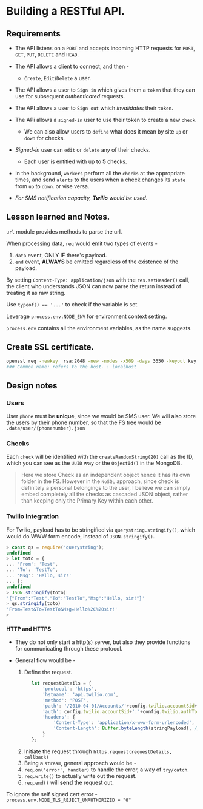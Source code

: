# Building a RESTful API.

## Requirements

* The API listens on a `PORT` and accepts incoming HTTP requests for `POST`, `GET`, `PUT`, `DELETE` and `HEAD`.
* The API allows a client to connect, and then -
  * `Create`, `Edit`/`Delete` a user.
* The API allows a user to `Sign in` which gives them a `token` that they can use for subsequent *authenticated* requests.
* The API allows a user to `Sign out` which *invalidates* their `token`.
* The APi allows a `signed-in` user to use their token to create a new `check`.
  * We can also allow users to `define` what does it mean by site `up` or `down` for checks.
* *Signed-in* user can `edit` or `delete` any of their checks.
  * Each user is entitled with up to **5** checks.
* In the background, `workers` perform all the `checks` at the appropriate times, and send `alerts` to the users when a check changes its `state` from `up` to `down`. or vise versa.

* *For SMS notification capacity, **Twilio** would be used.*


## Lesson learned and Notes.

`url` module provides methods to parse the url.

When processing data, `req` would emit two types of events - 

1. `data` event, ONLY IF there's payload.
2. `end` event, **ALWAYS** be emitted regardless of the existence of the payload.

By setting `Content-Type: application/json` with the `res.setHeader()` call, the client who understands JSON can now parse the return instead of treating it as raw string.

Use `typeof() == '...'` to check if the variable is set.

Leverage `process.env.NODE_ENV` for environment context setting.

`process.env` contains all the environment variables, as the name suggests.




## Create SSL certificate.
```bash
openssl req -newkey  rsa:2048 -new -nodes -x509 -days 3650 -keyout key.pem -out cert.pem
### Common name: refers to the host. : localhost
```

## Design notes

### Users

User `phone` must be **unique**, since we would be SMS user.
We will also store the users by their phone number, so that the FS tree would be `.data/user/{phonenumber}.json`

### Checks

Each `check` will be identified with the `createRandomString(20)` call as the ID, which you can see as the `UUID` way or the `ObjectId()` in the MongoDB.

> Here we store Check as an independent object hence it has its own folder in the FS. However in the `NoSQL` approach, since check is definitely a personal belongings to the user, I believe we can simply embed completely all the checks as cascaded JSON object, rather than keeping only the Primary Key within each other.


### Twilio Integration

For Twilio, payload has to be stringified via `querystring.stringify()`, which would do WWW form encode, instead of `JSON.stringify()`.

```javascript
> const qs = require('querystring');
undefined
> let toto = {
... 'From': 'Test',
... 'To': 'TestTo',
... 'Msg': 'Hello, sir!'
... };
undefined
> JSON.stringify(toto)
'{"From":"Test","To":"TestTo","Msg":"Hello, sir!"}'
> qs.stringify(toto)
'From=Test&To=TestTo&Msg=Hello%2C%20sir!'
>
```

#### HTTP and HTTPS

* They do not only start a http(s) server, but also they provide functions for communicating through these protocol.

* General flow would be -
  1. Define the request.
    ```javascript
          let requestDetails = {
              'protocol': 'https',
              'hstname': 'api.twilio.com',
              'method': 'POST',
              'path': '/2010-04-01/Accounts/'+config.twilio.accountSid+'/Messages.json',
              'auth': config.twilio.accountSid+':'+config.twilio.authToken,
              'headers': {
                  'Content-Type': 'application/x-www-form-urlencoded',
                  'Content-Length': Buffer.byteLength(stringPayload), // Buffer is globally available.
              }
          };
    ```
  2. Initiate the request through `https.request(requestDetails, callback)`
  3. Being a `stream`, general approach would be - 
    1. `req.on('error', handler)` to handle the error, a way of `try/catch`.
    2. `req.write()` to actually write out the request.
    3. `req.end()` will **send** the request out.

To ignore the self signed cert error - `process.env.NODE_TLS_REJECT_UNAUTHORIZED = "0"`
